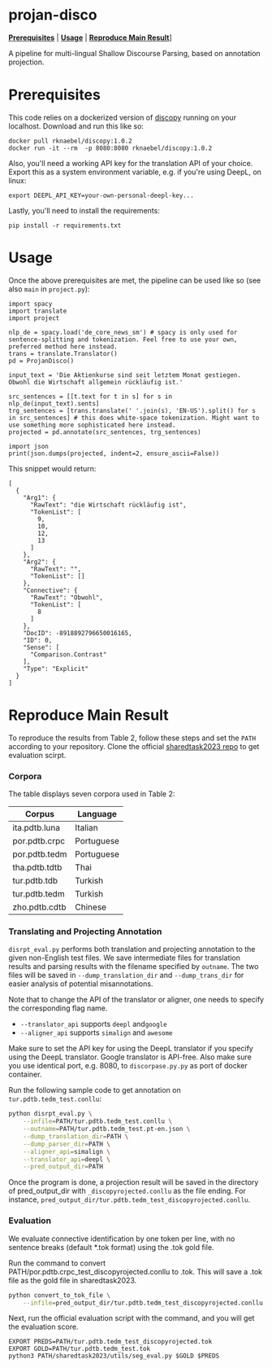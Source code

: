 # projan-disco

[**Prerequisites**](#prerequisites) | [**Usage**](#usage) | [**Reproduce Main Result**](#reproduce-main-result)]

A pipeline for multi-lingual Shallow Discourse Parsing, based on annotation projection.

# Prerequisites
This code relies on a dockerized version of [discopy](https://github.com/rknaebel/discopy) running on your localhost.
Download and run this like so:
```
docker pull rknaebel/discopy:1.0.2
docker run -it --rm  -p 8080:8080 rknaebel/discopy:1.0.2
```
Also, you'll need a working API key for the translation API of your choice. Export this as a system environment variable, e.g. if you're using DeepL, on linux:
```
export DEEPL_API_KEY=your-own-personal-deepl-key...
```
Lastly, you'll need to install the requirements:
```
pip install -r requirements.txt
```

# Usage
Once the above prerequisites are met, the pipeline can be used like so (see also ```main``` in ```project.py```):
```
import spacy
import translate
import project

nlp_de = spacy.load('de_core_news_sm') # spacy is only used for sentence-splitting and tokenization. Feel free to use your own, preferred method here instead.
trans = translate.Translator()
pd = ProjanDisco()

input_text = 'Die Aktienkurse sind seit letztem Monat gestiegen. Obwohl die Wirtschaft allgemein rückläufig ist.'

src_sentences = [[t.text for t in s] for s in nlp_de(input_text).sents]
trg_sentences = [trans.translate(' '.join(s), 'EN-US').split() for s in src_sentences] # this does white-space tokenization. Might want to use something more sophisticated here instead.
projected = pd.annotate(src_sentences, trg_sentences)

import json
print(json.dumps(projected, indent=2, ensure_ascii=False))
```
This snippet would return:
```
[
  {
    "Arg1": {
      "RawText": "die Wirtschaft rückläufig ist",
      "TokenList": [
        9,
        10,
        12,
        13
      ]
    },
    "Arg2": {
      "RawText": "",
      "TokenList": []
    },
    "Connective": {
      "RawText": "Obwohl",
      "TokenList": [
        8
      ]
    },
    "DocID": -8918892796650016165,
    "ID": 0,
    "Sense": [
      "Comparison.Contrast"
    ],
    "Type": "Explicit"
  }
]
```

# Reproduce Main Result

To reproduce the results from Table 2, follow these steps and set the `PATH` according to your repository. Clone the official [sharedtask2023 repo](https://github.com/disrpt/sharedtask2023) to get evaluation scirpt.

### Corpora

The table displays seven corpora used in Table 2:

| Corpus          | Language   |
| --------------- | ---------- |
| ita.pdtb.luna   | Italian    |
| por.pdtb.crpc   | Portuguese |
| por.pdtb.tedm   | Portuguese |
| tha.pdtb.tdtb   | Thai       |
| tur.pdtb.tdb    | Turkish    |
| tur.pdtb.tedm   | Turkish    |
| zho.pdtb.cdtb   | Chinese    |

### Translating and Projecting Annotation

`disrpt_eval.py` performs both translation and projecting annotation to the given non-English test files. We save intermediate files for translation results and parsing results with the filename specified by `outname`. The two files will be saved in `--dump_translation_dir` and `--dump_trans_dir` for easier analysis of potential misannotations.

Note that to change the API of the translator or aligner, one needs to specify the corresponding flag name.

* `--translator_api` supports `deepl` and`google`
* `--aligner_api` supports `simalign` and `awesome`

Make sure to set the API key for using the DeepL translator if you specify using the DeepL translator. Google translator is API-free. Also make sure you use identical port, e.g. 8080, to `discorpase.py.py` as port of docker container. 

Run the following sample code to get annotation on `tur.pdtb.tedm_test.conllu`:

```bash
python disrpt_eval.py \
    --infile=PATH/tur.pdtb.tedm_test.conllu \
    --outname=PATH/tur.pdtb.tedm_test.pt-en.json \
    --dump_translation_dir=PATH \
    --dump_parser_dir=PATH \
    --aligner_api=simalign \
    --translator_api=deepl \
    --pred_output_dir=PATH
```

Once the program is done, a projection result will be saved in the directory of pred_output_dir with `_discopyrojected.conllu` as the file ending. For instance, `pred_output_dir/tur.pdtb.tedm_test_discopyrojected.conllu`.


### Evaluation

We evaluate connective identification by one token per line, with no sentence breaks (default *.tok format) using the .tok gold file.

Run the command to convert PATH/por.pdtb.crpc_test_discopyrojected.conllu to .tok. This will save a .tok file as the gold file in sharedtask2023.

```bash
python convert_to_tok_file \
    --infile=pred_output_dir/tur.pdtb.tedm_test_discopyrojected.conllu
```

Next, run the official evaluation script with the command, and you will get the evaluation score.

```
EXPORT PREDS=PATH/tur.pdtb.tedm_test_discopyrojected.tok
EXPORT GOLD=PATH/tur.pdtb.tedm_test.tok
python3 PATH/sharedtask2023/utils/seg_eval.py $GOLD $PREDS
```


